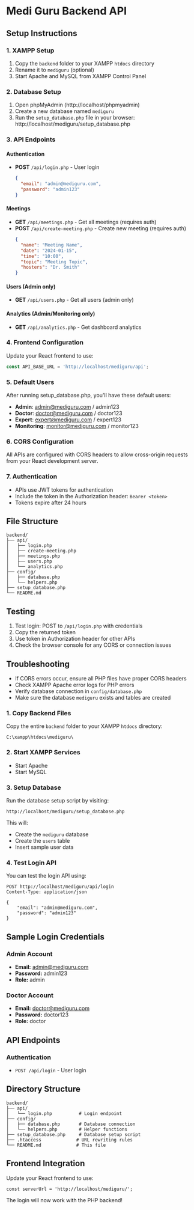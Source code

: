 # Medi Guru Backend API

## Setup Instructions

### 1. XAMPP Setup
1. Copy the `backend` folder to your XAMPP `htdocs` directory
2. Rename it to `mediguru` (optional)
3. Start Apache and MySQL from XAMPP Control Panel

### 2. Database Setup
1. Open phpMyAdmin (http://localhost/phpmyadmin)
2. Create a new database named `mediguru`
3. Run the `setup_database.php` file in your browser: http://localhost/mediguru/setup_database.php

### 3. API Endpoints

#### Authentication
- **POST** `/api/login.php` - User login
  ```json
  {
    "email": "admin@mediguru.com",
    "password": "admin123"
  }
  ```

#### Meetings
- **GET** `/api/meetings.php` - Get all meetings (requires auth)
- **POST** `/api/create-meeting.php` - Create new meeting (requires auth)
  ```json
  {
    "name": "Meeting Name",
    "date": "2024-01-15",
    "time": "10:00",
    "topic": "Meeting Topic",
    "hosters": "Dr. Smith"
  }
  ```

#### Users (Admin only)
- **GET** `/api/users.php` - Get all users (admin only)

#### Analytics (Admin/Monitoring only)
- **GET** `/api/analytics.php` - Get dashboard analytics

### 4. Frontend Configuration
Update your React frontend to use:
```javascript
const API_BASE_URL = 'http://localhost/mediguru/api';
```

### 5. Default Users
After running setup_database.php, you'll have these default users:
- **Admin**: admin@mediguru.com / admin123
- **Doctor**: doctor@mediguru.com / doctor123
- **Expert**: expert@mediguru.com / expert123
- **Monitoring**: monitor@mediguru.com / monitor123

### 6. CORS Configuration
All APIs are configured with CORS headers to allow cross-origin requests from your React development server.

### 7. Authentication
- APIs use JWT tokens for authentication
- Include the token in the Authorization header: `Bearer <token>`
- Tokens expire after 24 hours

## File Structure
```
backend/
├── api/
│   ├── login.php
│   ├── create-meeting.php
│   ├── meetings.php
│   ├── users.php
│   └── analytics.php
├── config/
│   ├── database.php
│   └── helpers.php
├── setup_database.php
└── README.md
```

## Testing
1. Test login: POST to `/api/login.php` with credentials
2. Copy the returned token
3. Use token in Authorization header for other APIs
4. Check the browser console for any CORS or connection issues

## Troubleshooting
- If CORS errors occur, ensure all PHP files have proper CORS headers
- Check XAMPP Apache error logs for PHP errors
- Verify database connection in `config/database.php`
- Make sure the database `mediguru` exists and tables are created

### 1. Copy Backend Files
Copy the entire `backend` folder to your XAMPP `htdocs` directory:
```
C:\xampp\htdocs\mediguru\
```

### 2. Start XAMPP Services
- Start Apache
- Start MySQL

### 3. Setup Database
Run the database setup script by visiting:
```
http://localhost/mediguru/setup_database.php
```

This will:
- Create the `mediguru` database
- Create the `users` table
- Insert sample user data

### 4. Test Login API
You can test the login API using:
```
POST http://localhost/mediguru/api/login
Content-Type: application/json

{
    "email": "admin@mediguru.com",
    "password": "admin123"
}
```

## Sample Login Credentials

### Admin Account
- **Email:** admin@mediguru.com
- **Password:** admin123
- **Role:** admin

### Doctor Account
- **Email:** doctor@mediguru.com
- **Password:** doctor123
- **Role:** doctor

## API Endpoints

### Authentication
- `POST /api/login` - User login

## Directory Structure
```
backend/
├── api/
│   └── login.php          # Login endpoint
├── config/
│   ├── database.php       # Database connection
│   └── helpers.php        # Helper functions
├── setup_database.php     # Database setup script
├── .htaccess             # URL rewriting rules
└── README.md             # This file
```

## Frontend Integration
Update your React frontend to use:
```
const serverUrl = 'http://localhost/mediguru/';
```

The login will now work with the PHP backend!
